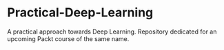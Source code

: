 # Practical-Deep-Learning
A practical approach towards Deep Learning. Repository dedicated for an upcoming Packt course of the same name.
